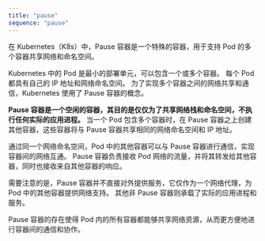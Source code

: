 ```yaml
---
title: "pause"
sequence: "pause"
---
```


在 Kubernetes（K8s）中，Pause 容器是一个特殊的容器，用于支持 Pod 的多个容器共享网络和命名空间。

Kubernetes 中的 Pod 是最小的部署单元，可以包含一个或多个容器。
每个 Pod 都具有自己的 IP 地址和网络命名空间。
为了实现多个容器之间的网络共享和通信，Kubernetes 使用了 Pause 容器的概念。

**Pause 容器是一个空闲的容器，其目的是仅仅为了共享网络栈和命名空间，不执行任何实际的应用进程。**
当一个 Pod 包含多个容器时，在 Pause 容器之上创建其他容器，这些容器将与 Pause 容器共享相同的网络命名空间和 IP 地址。

通过同一个网络命名空间，Pod 中的其他容器可以与 Pause 容器进行通信，实现容器间的网络互通。
Pause 容器负责接收 Pod 网络的流量，并将其转发给其他容器，同时也接收来自其他容器的响应。

需要注意的是，Pause 容器并不直接对外提供服务，它仅作为一个网络代理，为 Pod 中的其他容器提供网络支持。
其他非 Pause 容器则承载了实际的应用进程和服务。

Pause 容器的存在使得 Pod 内的所有容器都能够共享网络资源，从而更方便地进行容器间的通信和协作。

